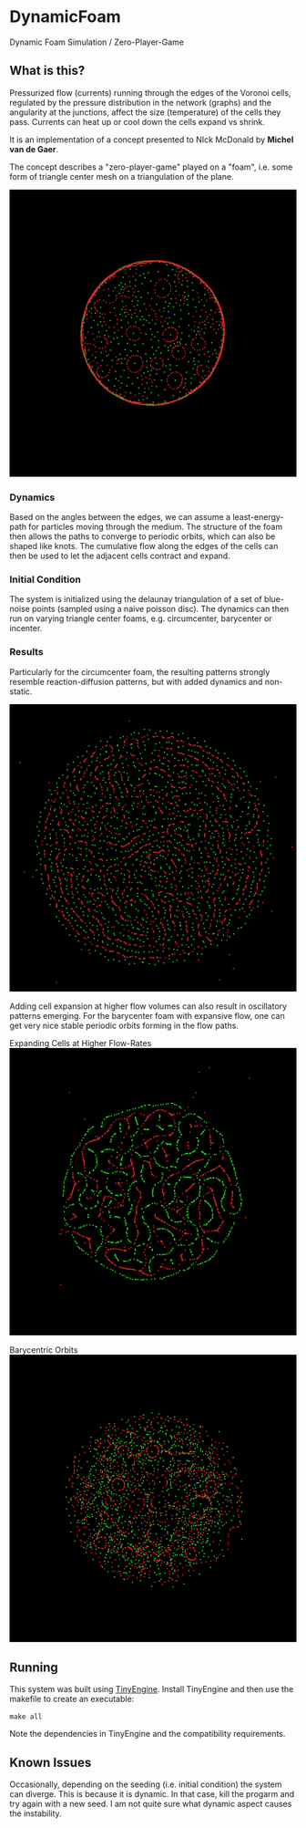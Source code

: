 # DynamicFoam

Dynamic Foam Simulation / Zero-Player-Game

## What is this?

Pressurized flow (currents) running through the edges of the Voronoi cells, regulated by the pressure distribution in the network (graphs) and the angularity at the junctions, affect the size (temperature) of the cells they pass. Currents can heat up or cool down the cells expand vs shrink.

It is an implementation of a concept presented to NIck McDonald by **Michel van de Gaer**.

The concept describes a "zero-player-game" played on a "foam", i.e. some form of
triangle center mesh on a triangulation of the plane.

![Contracting Foam with Equilibrium Distances](screenshots/contracting.png)

### Dynamics

Based on the angles between the edges, we can assume a least-energy-path for particles moving through the medium. The structure of the foam then allows the paths to converge to periodic orbits, which can also be shaped like knots. The cumulative flow along the edges of the cells can then be used to let the adjacent cells contract and expand.

### Initial Condition

The system is initialized using the delaunay triangulation of a set of blue-noise points (sampled using a naive poisson disc). The dynamics can then run on varying triangle center foams, e.g. circumcenter, barycenter or incenter.

### Results

Particularly for the circumcenter foam, the resulting patterns strongly resemble reaction-diffusion patterns, but with added dynamics and non-static.

![Reaction Diffusion Pattern from Circumcenter Foam](screenshots/rd.png)

Adding cell expansion at higher flow volumes can also result in oscillatory patterns emerging. For the barycenter foam with expansive flow, one can get very nice stable periodic orbits forming in the flow paths.

Expanding Cells at Higher Flow-Rates
![Expansive Flow Pattern](screenshots/expansive.png)

Barycentric Orbits
![Barycentric Orbits](screenshots/barycentric.png)

## Running

This system was built using [TinyEngine](https://github.com/weigert/TinyEngine). Install TinyEngine and then use the makefile to create an executable:

    make all

Note the dependencies in TinyEngine and the compatibility requirements.

## Known Issues

Occasionally, depending on the seeding (i.e. initial condition) the system can diverge. This is because it is dynamic. In that case, kill the progarm and try again with a new seed. I am not quite sure what dynamic aspect causes the instability.
